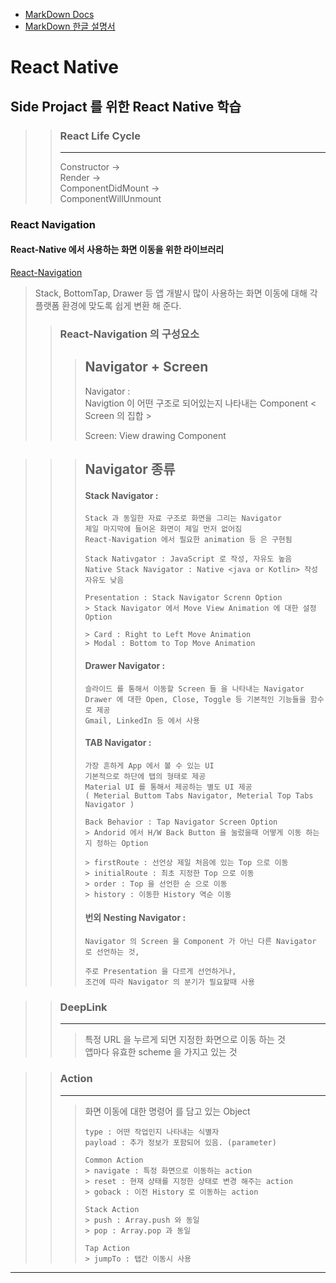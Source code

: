 - [MarkDown Docs](https://www.markdownguide.org/)
- [MarkDown 한글 설명서](https://gist.github.com/ihoneymon/652be052a0727ad59601)
# React Native
Side Projact 를 위한 React Native 학습
--------------------------------------
>> ### React Life Cycle
>> -----------
>> Constructor ->  
>> Render ->  
>> ComponentDidMount ->  
>> ComponentWillUnmount
  
### React Navigation

#### React-Native 에서 사용하는 화면 이동을 위한 라이브러리
[React-Navigation](https://reactnavigation.org "HomePage Link")

> Stack, BottomTap, Drawer 등 앱 개발시 많이 사용하는 화면 이동에 대해 각 플랫폼 환경에 맞도록 쉽게 변환 해 준다.  
>> ### React-Navigation 의 구성요소  
>>> Navigator + Screen  
>>> ------------  
>>> Navigator :   
>>> Navigtion 이 어떤 구조로 되어있는지 나타내는 Component < Screen 의 집합 >   
>>>
>>> Screen: View drawing Component  
  
>>> Navigator 종류
>>> ---------------
>>> #### Stack Navigator :  
>>> ```
>>> Stack 과 동일한 자료 구조로 화면을 그리는 Navigator  
>>> 제일 마지막에 들어온 화면이 제일 먼저 없어짐  
>>> React-Navigation 에서 필요한 animation 등 은 구현됨  
>>>
>>> Stack Nativgator : JavaScript 로 작성, 자유도 높음  
>>> Native Stack Navigator : Native <java or Kotlin> 작성 자유도 낮음  
>>>  
>>> Presentation : Stack Navigator Screnn Option  
>>> > Stack Navigator 에서 Move View Animation 에 대한 설정 Option  
>>>  
>>> > Card : Right to Left Move Animation  
>>> > Modal : Bottom to Top Move Animation
>>> ```
>>>
>>> #### Drawer Navigator :  
>>> ```
>>> 슬라이드 를 통해서 이동할 Screen 들 을 나타내는 Navigator
>>> Drawer 에 대한 Open, Close, Toggle 등 기본적인 기능들을 함수로 제공
>>> Gmail, LinkedIn 등 에서 사용
>>> ```
>>> #### TAB Navigator :  
>>> ```
>>> 가장 흔하게 App 에서 볼 수 있는 UI
>>> 기본적으로 하단에 탭의 형태로 제공
>>> Material UI 를 통해서 제공하는 별도 UI 제공
>>> ( Meterial Buttom Tabs Navigator, Meterial Top Tabs Navigator )  
>>>   
>>> Back Behavior : Tap Navigator Screen Option
>>> > Andorid 에서 H/W Back Button 을 눌렀을때 어떻게 이동 하는지 정하는 Option
>>>  
>>> > firstRoute : 선언상 제일 처음에 있는 Top 으로 이동  
>>> > initialRoute : 최초 지정한 Top 으로 이동  
>>> > order : Top 을 선언한 순 으로 이동  
>>> > history : 이동한 History 역순 이동  
>>> ```
>>> #### 번외 Nesting Navigator :  
>>> ```
>>> Navigator 의 Screen 을 Component 가 아닌 다른 Navigator 로 선언하는 것,
>>>
>>> 주로 Presentation 을 다르게 선언하거나, 
>>> 조건에 따라 Navigator 의 분기가 필요할때 사용
>>> ```

>> ### DeepLink
>> -----------
>>> 특정 URL 을 누르게 되면 지정한 화면으로 이동 하는 것  
>>> 앱마다 유효한 scheme 을 가지고 있는 것  

>> ### Action
>> -----------
>>> 화면 이동에 대한 명령어 를 담고 있는 Object
>>> ```
>>> type : 어떤 작업인지 나타내는 식별자
>>> payload : 추가 정보가 포함되어 있음. (parameter)
>>>
>>> Common Action
>>> > navigate : 특정 화면으로 이동하는 action
>>> > reset : 현재 상태를 지정한 상태로 변경 해주는 action
>>> > goback : 이전 History 로 이동하는 action 
>>>
>>> Stack Action
>>> > push : Array.push 와 동일
>>> > pop : Array.pop 과 동일
>>>
>>> Tap Action
>>> > jumpTo : 탭간 이동시 사용  
>>> ```

*****